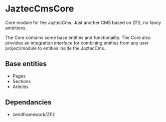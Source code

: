 JaztecCmsCore
=============

Core module for the JaztecCms. Just another CMS based on ZF2, no fancy ambitions.

The Core contains some base entities and functionality. The Core also provides an
integration interface for combining entities from any user project/module to entities
inside the JaztecCms.

## Base entities
- Pages
- Sections
- Articles

## Dependancies

- zendframework/ZF2
